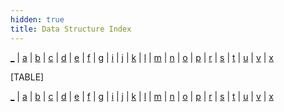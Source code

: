 ```yaml
---
hidden: true
title: Data Structure Index
---
```


[\_](#letter__) \| [a](#letter_a) \| [b](#letter_b) \| [c](#letter_c) \| [d](#letter_d) \| [e](#letter_e) \| [f](#letter_f) \| [g](#letter_g) \| [i](#letter_i) \| [j](#letter_j) \| [k](#letter_k) \| [l](#letter_l) \| [m](#letter_m) \| [n](#letter_n) \| [o](#letter_o) \| [p](#letter_p) \| [r](#letter_r) \| [s](#letter_s) \| [t](#letter_t) \| [u](#letter_u) \| [v](#letter_v) \| [x](#letter_x)

[TABLE]

[\_](#letter__) \| [a](#letter_a) \| [b](#letter_b) \| [c](#letter_c) \| [d](#letter_d) \| [e](#letter_e) \| [f](#letter_f) \| [g](#letter_g) \| [i](#letter_i) \| [j](#letter_j) \| [k](#letter_k) \| [l](#letter_l) \| [m](#letter_m) \| [n](#letter_n) \| [o](#letter_o) \| [p](#letter_p) \| [r](#letter_r) \| [s](#letter_s) \| [t](#letter_t) \| [u](#letter_u) \| [v](#letter_v) \| [x](#letter_x)
